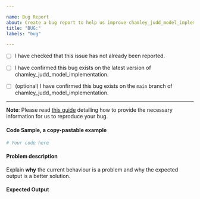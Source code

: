 ```yaml
---

name: Bug Report
about: Create a bug report to help us improve chamley_judd_model_implementation
title: "BUG:"
labels: "bug"

---
```


- [ ] I have checked that this issue has not already been reported.

- [ ] I have confirmed this bug exists on the latest version of chamley_judd_model_implementation.

- [ ] (optional) I have confirmed this bug exists on the `main` branch of chamley_judd_model_implementation.

---

**Note**: Please read [this
guide](https://matthewrocklin.com/blog/work/2018/02/28/minimal-bug-reports) detailing
how to provide the necessary information for us to reproduce your bug.

#### Code Sample, a copy-pastable example

```python
# Your code here
```

#### Problem description

Explain **why** the current behaviour is a problem and why the expected output is a
better solution.

#### Expected Output
